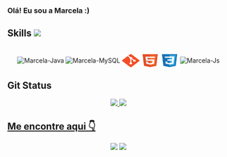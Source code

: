 ### Olá! Eu sou a Marcela :)


## Skills <img src = "https://media2.giphy.com/media/QssGEmpkyEOhBCb7e1/giphy.gif?cid=ecf05e47a0n3gi1bfqntqmob8g9aid1oyj2wr3ds3mg700bl&rid=giphy.gif" width = 22>



<div style="display: inline_block", align="center"><br>
  <img align="center" alt="Marcela-Java" height="30" width="40" src="https://cdn.jsdelivr.net/gh/devicons/devicon/icons/java/java-original.svg">
  <img align="center" alt="Marcela-MySQL" height="30" width="40" src="https://cdn.jsdelivr.net/gh/devicons/devicon/icons/mysql/mysql-original.svg">
 <img align="center" alt="Git" height="30" width="40" src="https://raw.githubusercontent.com/devicons/devicon/master/icons/git/git-original.svg"> 
 <img align="center" alt="Marcela-HTML" height="30" width="40" src="https://raw.githubusercontent.com/devicons/devicon/master/icons/html5/html5-original.svg"> 
  <img align="center" alt="Marcela-CSS" height="30" width="40" src="https://raw.githubusercontent.com/devicons/devicon/master/icons/css3/css3-original.svg">  
  <img align="center" alt="Marcela-Js" height="30" width="40" src="https://cdn.jsdelivr.net/gh/devicons/devicon/icons/javascript/javascript-original.svg"> 
  
  
</div>

  </div>
  

## Git Status 

  <div align="center">
  <a href="https://github.com/marcelachristine">
  <img height="150em" src="https://github-readme-stats.vercel.app/api?username=marcelachristine&show_icons=true&theme=apprentice&include_all_commits=true&count_private=true"/>
  <img height="150em" src="https://github-readme-stats.vercel.app/api/top-langs/?username=marcelachristine&layout=compact&langs_count=7&theme=apprentice&include"/>
</div>

  
##
  
  ## Me encontre aqui 👇
  <div style="display: inline_block", align="center">
  <a href = "marcelachristine.melo@gmail.com"><img src="https://img.shields.io/badge/-Gmail-%23333?style=for-the-badge&logo=gmail&logoColor=white" target="_blank"></a>
  <a href="https://www.linkedin.com/in/marcela-christine-4a7b70203/" target="_blank"><img src="https://img.shields.io/badge/-LinkedIn-%230077B5?style=for-the-badge&logo=linkedin&logoColor=white" target="_blank"></a>
 

</div>
